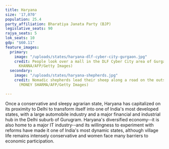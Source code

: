 ```yaml
---
title: Haryana
size: '17,070'
population: 25.4
party_affiliation: Bharatiya Janata Party (BJP)
legislative_seats: 90
rajya_seats: 5
lok_seats: 10
gdp: "$60.11"
feature_images:
  primary:
    image: "/uploads/states/haryana-dlf-cyber-city-gurgaon.jpg"
    credit: People look over a mall in the DLF Cyber City area of Gurgaon. (CHANDAN
      KHANNA/AFP/Getty Images)
  secondary:
    image: "/uploads/states/haryana-shepherds.jpg"
    credit: Nomadic shepherds lead their sheep along a road on the outskirts of Faridabad.
      (MONEY SHARMA/AFP/Getty Images)

---
```

Once a conservative and sleepy agrarian state, Haryana has capitalized on its proximity to Delhi to transform itself into one of India's most developed states, with a large automobile industry and a major financial and industrial hub in the Delhi suburb of Gurugram. Haryana's diversified economy--it is also home to a major IT industry--and its willingness to experiment with reforms have made it one of India's most dynamic states, although village life remains intensely conservative and women face many barriers to economic participation.